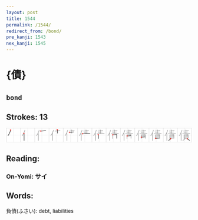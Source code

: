 ```yaml
---
layout: post
title: 1544
permalink: /1544/
redirect_from: /bond/
pre_kanji: 1543
nex_kanji: 1545
---
```


# {債}

## `bond`

## Strokes: 13

<div class="stroke"><img src="../images/E582B5.png" /></div>

## Reading:

### On-Yomi: サイ

## Words:

負債(ふさい): debt, liabilities
